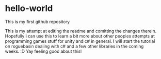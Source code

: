 # hello-world
This is my first github repository

This is my attempt at editing the readme and comitting the changes therein.
Hopefully i can use this to learn a bit more about other peoples attempts at programming games stuff for unity and c# in general.
I will start the tutorial on roguebasin dealing with c# and a few other libraries in the coming weeks. :D Yay feeling good about this!
